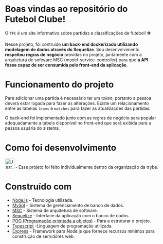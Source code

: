 # Boas vindas ao repositório do Futebol Clube!

 O `TFC` é um site informativo sobre partidas e classificações de futebol! ⚽️

  Nesse projeto, foi contruido **um back-end dockerizado utilizando modelagem de dados através do Sequelize**. Seu desenvolvimento **respeitou regras de negócio** providas no projeto, juntamente com a arquitetura de software MSC (model-service-controller) para que **a API fosse capaz de ser consumida pelo front-end da aplicação**.
  
# Funcionamento do projeto

  Para adicionar uma partida é necessário ter um _token_, portanto a pessoa deverá estar logada para fazer as alterações. Existe um relacionamento entre as tabelas `teams` e `matches` para fazer as atualizações das partidas.

  O back-end foi implementado junto com as regras de negócio para popular adequadamente a tabela disponível no front-end que será exibida para a pessoa usuária do sistema.

# Como foi desenvolvimento

<a href="https://www.betrybe.com/" target="blanck" ><img src="https://blog.betrybe.com/wp-content/uploads/2021/11/51808343.png" width="30" height="33" alt="Jest" /></a> - Esse projeto foi feito individualmente dentro da organização da trybe.

# Construído com
* <a href="https://nodejs.org/en/" target="blanck" >Node.js</a> - Tecnologia utilizada.
* <a href="https://www.mysql.com/" target="blanck" >MySql</a> - Sistema de gerenciamento de banco de dados.
* <a href="https://www.devmedia.com.br/arquitetura-de-software-desenvolvimento-orientado-para-arquitetura/8033" target="blanck" >MSC</a> - Sistema de arquitetura de software.
* <a href="https://sequelize.org/" target="blanck" >Sequelize</a> - Interface da aplicação com o banco de dados.
* <a href="https://sequelize.org/" target="blanck" >POO (Programação orientada a objetos)</a> - Para a estruturar o projeto.
* <a href="https://www.typescriptlang.org/" target="blanck" >Typescript</a> -Linguagem de programação utilizada.
* <a href="https://expressjs.com/pt-br/" target="blanck" >Express</a> - Framework para Node.js que fornece recursos mínimos para construção de servidores web.
